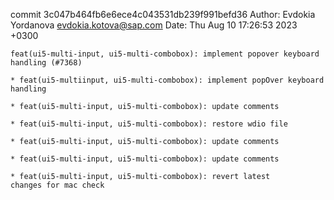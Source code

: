 commit 3c047b464fb6e6ece4c043531db239f991befd36
Author: Evdokia Yordanova <evdokia.kotova@sap.com>
Date:   Thu Aug 10 17:26:53 2023 +0300

    feat(ui5-multi-input, ui5-multi-combobox): implement popover keyboard handling (#7368)
    
    * feat(ui5-multiinput, ui5-multi-combobox): implement popOver keyboard handling
    
    * feat(ui5-multi-input, ui5-multi-combobox): update comments
    
    * feat(ui5-multi-input, ui5-multi-combobox): restore wdio file
    
    * feat(ui5-multi-input, ui5-multi-combobox): update comments
    
    * feat(ui5-multi-input, ui5-multi-combobox): update comments
    
    * feat(ui5-multi-input, ui5-multi-combobox): revert latest
    changes for mac check
